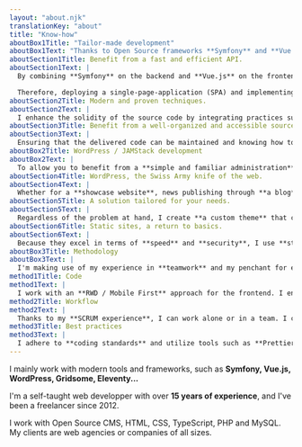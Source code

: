 ```yaml
---
layout: "about.njk"
translationKey: "about"
title: "Know-how"
aboutBox1Title: "Tailor-made development"
aboutBox1Text: "Thanks to Open Source frameworks **Symfony** and **Vue.js**, I help my clients with deploying solutions that are **efficient, modern and maintainable**."
aboutSection1Title: Benefit from a fast and efficient API.
aboutSection1Text: |
  By combining **Symfony** on the backend and **Vue.js** on the frontend, I create dynamic applications that communicate efficiently. Whether for web interfaces, web applications, or integrated with third-party APIs, this approach offers optimal flexibility.

  Therefore, deploying a single-page-application (SPA) and implementing reusable components becomes quick and straightforward. This ensures a **smooth user experience** and more efficient **project management**.
aboutSection2Title: Modern and proven techniques.
aboutSection2Text: |
  I enhance the solidity of the source code by integrating practices such as implementing **unit tests** and using **TypeScript**. This approach ensures a smooth deployment, minimizing side effects and regressions. Thus, your project benefits from a **solid foundation**, promoting peace of mind during releases in production.
aboutSection3Title: Benefit from a well-organized and accessible source code.
aboutSection3Text: |
  Ensuring that the delivered code can be maintained and knowing how to **manage the technical debt** are crucial issues. This is why I opt for **Open Source** systems that provide the necessary longevity, supported by a solid foundation of community-driven contributions, with **frequent and verified** updates. Thus, the deployment of your code comes with an assurance of sustainability.
aboutBox2Title: WordPress / JAMStack development
aboutBox2Text: |
  To allow you to benefit from a **simple and familiar administration**, or for projects requiring **maximum execution speed**, I use **WordPress** and the **JAMStack**.
aboutSection4Title: WordPress, the Swiss Army knife of the web.
aboutSection4Text: |
  Whether for a **showcase website**, news publishing through **a blog**, or an **online booking system**, WordPress's reputation speaks for itself. With its **simple administration interface**, you'll be able to manage your website independently.
aboutSection5Title: A solution tailored for your needs.
aboutSection5Text: |
  Regardless of the problem at hand, I create **a custom theme** that closely aligns with the expressed needs. This approach simplifies website updates and ensures optimal compatibility with new versions of the WordPress Core and the plugins used.
aboutSection6Title: Static sites, a return to basics.
aboutSection6Text: |
  Because they excel in terms of **speed** and **security**, I use **static site generators** to offer solutions that enable a rapid deployment, while benefiting from ease of updating and maintainability. Thanks to **Gridsome** or **Eleventy**, it's possible to smoothly and afforably launch a fast, flexible and extremely lightweight website.
aboutBox3Title: Methodology
aboutBox3Text: |
  I'm making use of my experience in **teamwork** and my penchant for effective **productivity methods** to deploy robust, user-friendly, and maintainable code.
method1Title: Code
method1Text: |
  I work with an **RWD / Mobile First** approach for the frontend. I ensure the robustness of my backend code through unit tests.
method2Title: Workflow
method2Text: |
  Thanks to my **SCRUM experience**, I can work alone or in a team. I can also implement a **Continuous Integration** workflow that helps prevent regressions.
method3Title: Best practices
method3Text: |
  I adhere to **coding standards** and utilize tools such as **Prettier** or **PHPCS** to deliver code that meets standards and has a high level of **maintainability**.
---
```

I mainly work with modern tools and frameworks, such as **Symfony, Vue.js, WordPress, Gridsome, Eleventy...**

I'm a self-taught web developper with over **15 years of experience**, and I've been a freelancer since 2012.

I work with Open Source CMS, HTML, CSS, TypeScript, PHP and MySQL. My clients are web agencies or companies of all sizes.
